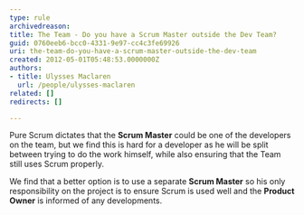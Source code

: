 ```yaml
---
type: rule
archivedreason: 
title: The Team - Do you have a Scrum Master outside the Dev Team?
guid: 0760eeb6-bcc0-4331-9e97-cc4c3fe69926
uri: the-team-do-you-have-a-scrum-master-outside-the-dev-team
created: 2012-05-01T05:48:53.0000000Z
authors:
- title: Ulysses Maclaren
  url: /people/ulysses-maclaren
related: []
redirects: []

---
```


Pure Scrum dictates that the **Scrum Master** could be one of the developers on the team, but we find this is hard for a developer as he will be split between trying to do the work himself, while also ensuring that the Team still uses Scrum properly.

<!--endintro-->

We find that a better option is to use a separate **Scrum Master** so his only responsibility on the project is to ensure Scrum is used well and the **Product Owner** is informed of any developments.
